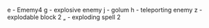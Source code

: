 e - Ememy4
g - explosive enemy
j - golum
h - teleporting enemy
z - explodable block 2
„ - exploding spell 2